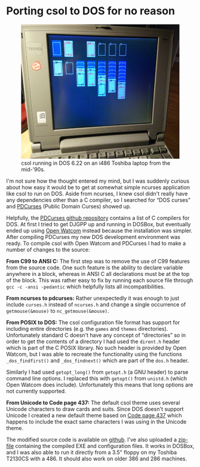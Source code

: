 # Porting csol to DOS for no reason
<figure>
<img src="../images/csol-dos.jpg" alt="csol" height="360"/>
<figcaption>csol running in DOS 6.22 on an i486 Toshiba laptop from the mid-'90s.</figcaption>
</figure>

I'm not sure how the thought entered my mind, but I was suddenly curious about how easy it would be to get at somewhat simple ncurses application like csol to run on DOS. Aside from ncurses, I knew csol didn't really have any dependencies other than a C compiler, so I searched for <q>DOS curses</q> and [PDCurses](https://pdcurses.sourceforge.io/) (Public Domain Curses) showed up.

Helpfully, the [PDCurses github repository](https://github.com/wmcbrine/PDCurses/tree/master/dos) contains a list of C compilers for DOS. At first I tried to get DJGPP up and running in DOSBox, but eventually ended up using [Open Watcom](http://www.openwatcom.org/) instead because the installation was simpler. After compiling PDCurses my new DOS development environment was ready. To compile csol with Open Watcom and PDCurses I had to make a number of changes to the source:

**From C99 to ANSI C:** The first step was to remove the use of C99 features from the source code. One such feature is the ability to declare variable anywhere in a block, whereas in ANSI C all declarations must be at the top of the block. This was rather easy to fix by running each source file through `gcc -c -ansi -pedantic` which helpfully lists all incompatibilities.

**From ncurses to pdcurses:** Rather unexpectedly it was enough to just include `curses.h` instead of `ncurses.h` and change a single occurrence of `getmouse(&mouse)` to `nc_getmouse(&mouse)`.

**From POSIX to DOS:** The csol configuration file format has support for including entire directories (e.g. the `games` and `themes` directories). Unfortunately standard C doesn't have any concept of <q>directories</q> so in order to get the contents of a directory I had used the `dirent.h` header which is part of the C POSIX library. No such header is provided by Open Watcom, but I was able to recreate the functionality using the functions `_dos_findfirst()` and `_dos_findnext()` which are part of the `dos.h` header.

Similarly I had used `getopt_long()` from `getopt.h` (a GNU header) to parse command line options. I replaced this with `getopt()` from `unistd.h` (which Open Watcom does include). Unfortunately this means that long options are not currently supported.

**From Unicode to Code page 437:** The default csol theme uses several Unicode characters to draw cards and suits. Since DOS doesn't support Unicode I created a new default theme based on [Code page 437](https://en.wikipedia.org/wiki/Code_page_437) which happens to include the exact same characters I was using in the Unicode theme.

The modified source code is available on [github](https://github.com/nielssp/csol-dos). I've also uploaded a [zip-file](https://github.com/nielssp/csol-dos/releases/download/1.0.0/csol.zip) containing the compiled EXE and configuration files. It works in DOSBox, and I was also able to run it directly from a 3.5" floppy on my Toshiba T2130CS with a 486. It should also work on older 386 and 286 machines.

<!--{
  "published": "2018-04-19 19:04",
	"tags": ["c", "csol", "ncurses", "solitaire", "dos"]
}-->